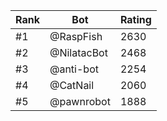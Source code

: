 Rank|Bot|Rating
---|---|---
#1|@RaspFish|2630
#2|@NilatacBot|2468
#3|@anti-bot|2254
#4|@CatNail|2060
#5|@pawnrobot|1888
